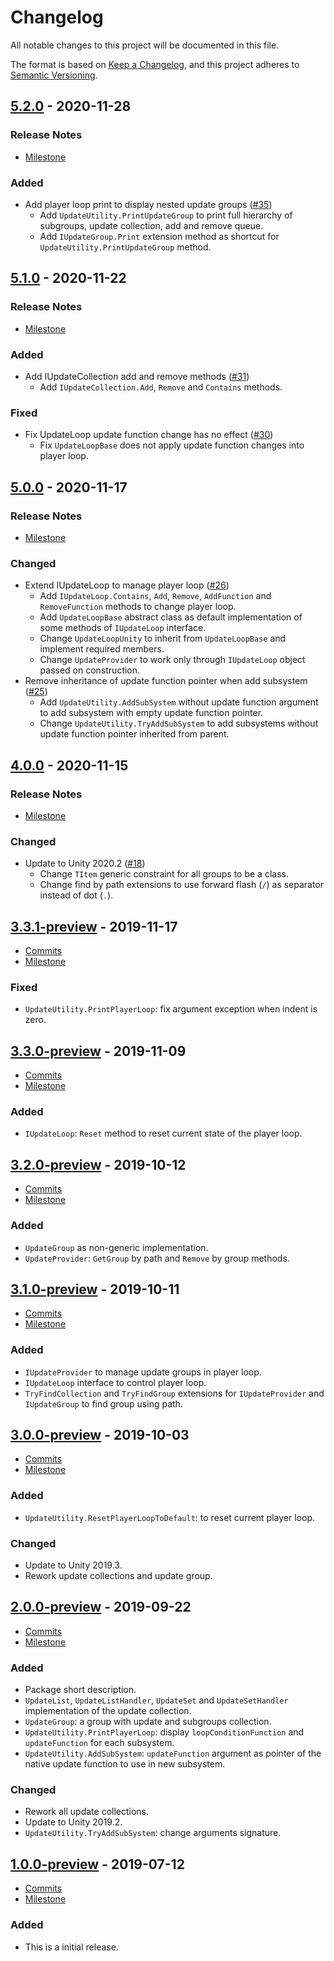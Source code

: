 # Changelog

All notable changes to this project will be documented in this file.

The format is based on [Keep a Changelog](https://keepachangelog.com/en/1.0.0/),
and this project adheres to [Semantic Versioning](https://semver.org/spec/v2.0.0.html).

## [5.2.0](https://github.com/unity-game-framework/ugf-update/releases/tag/5.2.0) - 2020-11-28  

### Release Notes

- [Milestone](https://github.com/unity-game-framework/ugf-update/milestone/11?closed=1)  
    

### Added

- Add player loop print to display nested update groups ([#35](https://github.com/unity-game-framework/ugf-update/pull/35))  
    - Add `UpdateUtility.PrintUpdateGroup` to print full hierarchy of subgroups, update collection, add and remove queue.
    - Add `IUpdateGroup.Print` extension method as shortcut for `UpdateUtility.PrintUpdateGroup` method.

## [5.1.0](https://github.com/unity-game-framework/ugf-update/releases/tag/5.1.0) - 2020-11-22  

### Release Notes

- [Milestone](https://github.com/unity-game-framework/ugf-update/milestone/10?closed=1)  
    

### Added

- Add IUpdateCollection add and remove methods ([#31](https://github.com/unity-game-framework/ugf-update/pull/31))  
    - Add `IUpdateCollection.Add`, `Remove` and `Contains` methods.

### Fixed

- Fix UpdateLoop update function change has no effect ([#30](https://github.com/unity-game-framework/ugf-update/pull/30))  
    - Fix `UpdateLoopBase` does not apply update function changes into player loop.

## [5.0.0](https://github.com/unity-game-framework/ugf-update/releases/tag/5.0.0) - 2020-11-17  

### Release Notes

- [Milestone](https://github.com/unity-game-framework/ugf-update/milestone/9?closed=1)  
    

### Changed

- Extend IUpdateLoop to manage player loop ([#26](https://github.com/unity-game-framework/ugf-update/pull/26))  
    - Add `IUpdateLoop.Contains`, `Add`, `Remove`, `AddFunction` and `RemoveFunction` methods to change player loop.
    - Add `UpdateLoopBase` abstract class as default implementation of some methods of `IUpdateLoop` interface.
    - Change `UpdateLoopUnity` to inherit from `UpdateLoopBase` and implement required members.
    - Change `UpdateProvider` to work only through `IUpdateLoop` object passed on construction.
- Remove inheritance of update function pointer when add subsystem ([#25](https://github.com/unity-game-framework/ugf-update/pull/25))  
    - Add `UpdateUtility.AddSubSystem` without update function argument to add subsystem with empty update function pointer.
    - Change `UpdateUtility.TryAddSubSystem` to add subsystems without update function pointer inherited from parent.

## [4.0.0](https://github.com/unity-game-framework/ugf-update/releases/tag/4.0.0) - 2020-11-15  

### Release Notes

- [Milestone](https://github.com/unity-game-framework/ugf-update/milestone/8?closed=1)  
    

### Changed

- Update to Unity 2020.2 ([#18](https://github.com/unity-game-framework/ugf-update/pull/18))  
    - Change `TItem` generic constraint for all groups to be a class.
    - Change find by path extensions to use forward flash (`/`) as separator instead of dot (`.`).

## [3.3.1-preview](https://github.com/unity-game-framework/ugf-update/releases/tag/3.3.1-preview) - 2019-11-17  

- [Commits](https://github.com/unity-game-framework/ugf-update/compare/3.3.0-preview...3.3.1-preview)
- [Milestone](https://github.com/unity-game-framework/ugf-update/milestone/7?closed=1)

### Fixed
- `UpdateUtility.PrintPlayerLoop`: fix argument exception when indent is zero.

## [3.3.0-preview](https://github.com/unity-game-framework/ugf-update/releases/tag/3.3.0-preview) - 2019-11-09  

- [Commits](https://github.com/unity-game-framework/ugf-update/compare/3.2.0-preview...3.3.0-preview)
- [Milestone](https://github.com/unity-game-framework/ugf-update/milestone/6?closed=1)

### Added
- `IUpdateLoop`: `Reset` method to reset current state of the player loop.

## [3.2.0-preview](https://github.com/unity-game-framework/ugf-update/releases/tag/3.2.0-preview) - 2019-10-12  

- [Commits](https://github.com/unity-game-framework/ugf-update/compare/3.1.0-preview...3.2.0-preview)
- [Milestone](https://github.com/unity-game-framework/ugf-update/milestone/5?closed=1)

### Added
- `UpdateGroup` as non-generic implementation.
- `UpdateProvider`: `GetGroup` by path and `Remove` by group methods.

## [3.1.0-preview](https://github.com/unity-game-framework/ugf-update/releases/tag/3.1.0-preview) - 2019-10-11  

- [Commits](https://github.com/unity-game-framework/ugf-update/compare/3.0.0-preview...3.1.0-preview)
- [Milestone](https://github.com/unity-game-framework/ugf-update/milestone/4?closed=1)

### Added
- `IUpdateProvider` to manage update groups in player loop.
- `IUpdateLoop` interface to control player loop.
- `TryFindCollection` and `TryFindGroup` extensions for `IUpdateProvider` and `IUpdateGroup` to find group using path.

## [3.0.0-preview](https://github.com/unity-game-framework/ugf-update/releases/tag/3.0.0-preview) - 2019-10-03  

- [Commits](https://github.com/unity-game-framework/ugf-update/compare/2.0.0-preview...3.0.0-preview)
- [Milestone](https://github.com/unity-game-framework/ugf-update/milestone/3?closed=1)

### Added
- `UpdateUtility.ResetPlayerLoopToDefault`: to reset current player loop.

### Changed
- Update to Unity 2019.3.
- Rework update collections and update group.

## [2.0.0-preview](https://github.com/unity-game-framework/ugf-update/releases/tag/2.0.0-preview) - 2019-09-22  

- [Commits](https://github.com/unity-game-framework/ugf-update/compare/1.0.0-preview...2.0.0-preview)
- [Milestone](https://github.com/unity-game-framework/ugf-update/milestone/2?closed=1)

### Added
- Package short description.
- `UpdateList`, `UpdateListHandler`, `UpdateSet` and `UpdateSetHandler` implementation of the update collection.
- `UpdateGroup`: a group with update and subgroups collection.
- `UpdateUtility.PrintPlayerLoop`: display `loopConditionFunction` and `updateFunction` for each subsystem.
- `UpdateUtility.AddSubSystem`: `updateFunction` argument as pointer of the native update function to use in new subsystem. 

### Changed
- Rework all update collections.
- Update to Unity 2019.2.
- `UpdateUtility.TryAddSubSystem`: change arguments signature.

## [1.0.0-preview](https://github.com/unity-game-framework/ugf-update/releases/tag/1.0.0-preview) - 2019-07-12  

- [Commits](https://github.com/unity-game-framework/ugf-update/compare/a5288f5...1.0.0-preview)
- [Milestone](https://github.com/unity-game-framework/ugf-update/milestone/1?closed=1)

### Added
- This is a initial release.


